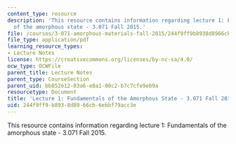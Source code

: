 ```yaml
---
content_type: resource
description: 'This resource contains information regarding lecture 1: Fundamentals
  of the amorphous state - 3.071 Fall 2015.'
file: /courses/3-071-amorphous-materials-fall-2015/244f9ff9b8938d8966cb6ebbf79acc3e_MIT3_071F15_Lecture1.pdf
file_type: application/pdf
learning_resource_types:
- Lecture Notes
license: https://creativecommons.org/licenses/by-nc-sa/4.0/
ocw_type: OCWFile
parent_title: Lecture Notes
parent_type: CourseSection
parent_uid: bb852e12-03a6-e8a1-00c2-b7c7cfe9eb9a
resourcetype: Document
title: 'Lecture 1: Fundamentals of the Amorphous State - 3.071 Fall 2015'
uid: 244f9ff9-b893-8d89-66cb-6ebbf79acc3e
---
```

This resource contains information regarding lecture 1: Fundamentals of the amorphous state - 3.071 Fall 2015.